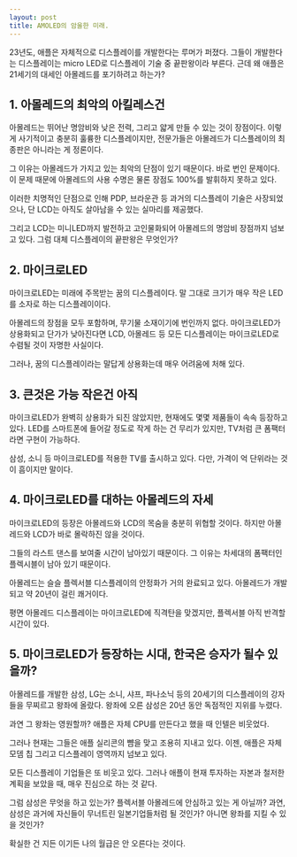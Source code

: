 ```yaml
---
layout: post
title: AMOLED의 암울한 미래.
---
```


23년도, 애플은 자체적으로 디스플레이를 개발한다는 루머가 퍼졌다. 그들이 개발한다는 디스플레이는 micro LED로 디스플레이 기술 중 끝판왕이라 부른다. 근데 왜 애플은 21세기의 대세인 아몰레드를 포기하려고 하는가?



<h2>1. 아몰레드의 최악의 아킬레스건</h2>
아몰레드는 뛰어난 명암비와 낮은 전력, 그리고 얇게 만들 수 있는 것이 장점이다.
이렇게 사기적이고 충분히 훌륭한 디스플레이지만, 전문가들은 아몰레드가 디스플레이의 최종판은 아니라는 게 정론이다.

그 이유는 아몰레드가 가지고 있는 최악의 단점이 있기 때문이다.
바로 번인 문제이다. 이 문제 때문에 아몰레드의 사용 수명은 물론 장점도 100%를 발휘하지 못하고 있다.

이러한 치명적인 단점으로 인해 PDP, 브라운관 등 과거의 디스플레이 기술은 사장되었으나, 단 LCD는 아직도 살아남을 수 있는 실마리를 제공했다.

그리고 LCD는 미니LED까지 발전하고 고인물화되어 아몰레드의 명암비 장점까지 넘보고 있다.
그럼 대체 디스플레이의 끝판왕은 무엇인가?



<h2>2. 마이크로LED</h2>
마이크로LED는 미래에 주목받는 꿈의 디스플레이다.
말 그대로 크기가 매우 작은 LED를 소자로 하는 디스플레이이다.

아몰레드의 장점을 모두 포함하며, 무기물 소재이기에 번인까지 없다.
마이크로LED가 상용화되고 단가가 낮아진다면 LCD, 아몰레드 등 모든 디스플레이는 마이크로LED로 수렴될 것이 자명한 사실이다.

그러나, 꿈의 디스플레이라는 말답게 상용화는데 매우 어려움에 처해 있다.



<h2>3. 큰것은 가능 작은건 아직</h2>
마이크로LED가 완벽히 상용화가 되진 않았지만, 현재에도 몇몇 제품들이 속속 등장하고 있다.
LED를 스마트폰에 들어갈 정도로 작게 하는 건 무리가 있지만, TV처럼 큰 폼팩터라면 구현이 가능하다.

삼성, 소니 등 마이크로LED를 적용한 TV를 출시하고 있다.
다만, 가격이 억 단위라는 것이 흠이지만 말이다.



<h2>4. 마이크로LED를 대하는 아몰레드의 자세</h2>
마이크로LED의 등장은 아몰레드와 LCD의 목숨을 충분히 위협할 것이다.
하지만 아몰레드와 LCD가 바로 몰락하진 않을 것이다.

그들의 라스트 댄스를 보여줄 시간이 남아있기 때문이다.
그 이유는 차세대의 폼팩터인 플렉시블이 남아 있기 때문이다.

아몰레드는 슬슬 플렉서블 디스플레이의 안정화가 거의 완료되고 있다.
아몰레드가 개발되고 약 20년이 걸린 쾌거이다.

평면 아몰레드 디스플레이는 마이크로LED에 직격탄을 맞겠지만, 플렉서블 아직 반격할 시간이 있다.




<h2>5. 마이크로LED가 등장하는 시대, 한국은 승자가 될수 있을까?</h2>
아몰레드를 개발한 삼성, LG는 소니, 샤프, 파나소닉 등의 20세기의 디스플레이의 강자들을 무찌르고 왕좌에 올랐다.
왕좌에 오른 삼성은 20년 동안 독점적인 지위를 누렸다.

과연 그 왕좌는 영원할까?
애플은 자체 CPU를 만든다고 했을 때 인텔은 비웃었다. 

그러나 현재는 그들은 애플 실리콘의 뺨을 맞고 조용히 지내고 있다.
이젠, 애플은 자체 모뎀 칩 그리고 디스플레이 영역까지 넘보고 있다.

모든 디스플레이 기업들은 또 비웃고 있다.
그러나 애플이 현재 투자하는 자본과 철저한 계획을 보았을 때, 매우 진심으로 하는 것 같다.

그럼 삼성은 무엇을 하고 있는가? 플렉서블 아몰레드에 안심하고 있는 게 아닐까?
과연, 삼성은 과거에 자신들이 무너트린 일본기업들처럼 될 것인가? 아니면 왕좌를 지킬 수 있을 것인가?

확실한 건 지든 이기든 나의 월급은 안 오른다는 것이다.